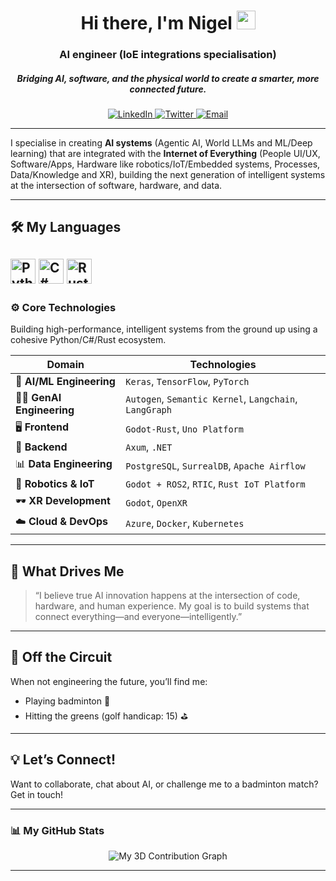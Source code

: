 <div id="header" align="center">
  <h1>
    Hi there, I'm Nigel
    <img src="https://media.giphy.com/media/hvRJCLFzcasrR4ia7z/giphy.gif" width="30px"/>
  </h1>
  <h3 align="center">AI engineer (IoE integrations specialisation)</h3>
  <h5 align="center">Bridging AI, software, and the physical world to create a smarter, more connected future.</h5>
</div>

<div align="center">
  <a href="https://www.linkedin.com/in/your-linkedin-username/" target="_blank">
    <img src="https://img.shields.io/badge/LinkedIn-0077B5?style=for-the-badge&logo=linkedin&logoColor=white" alt="LinkedIn"/>
  </a>
  <a href="https://twitter.com/your-twitter-handle" target="_blank">
    <img src="https://img.shields.io/badge/Twitter-1DA1F2?style=for-the-badge&logo=twitter&logoColor=white" alt="Twitter"/>
  </a>
   <a href="mailto:your-email@example.com" target="_blank">
    <img src="https://img.shields.io/badge/Email-D14836?style=for-the-badge&logo=gmail&logoColor=white" alt="Email"/>
  </a>
</div>

---

I specialise in creating **AI systems** (Agentic AI, World LLMs and ML/Deep learning) that are integrated with the **Internet of Everything** (People UI/UX, Software/Apps, Hardware like robotics/IoT/Embedded systems, Processes, Data/Knowledge and XR), building the next generation of intelligent systems at the intersection of software, hardware, and data. 

---

## 🛠️ My Languages

<img src="https://cdn.jsdelivr.net/gh/devicons/devicon/icons/python/python-original.svg" alt="Python" width="40" height="40"/> <img src="https://cdn.jsdelivr.net/gh/devicons/devicon/icons/csharp/csharp-original.svg" alt="C#" width="40" height="40"/> <img src="https://www.pikpng.com/pngl/b/30-309930_48046603-rust-language-logo-clipart.png" alt="Rust" width="40" height="40"/>
---

### ⚙️ Core Technologies

Building high-performance, intelligent systems from the ground up using a cohesive Python/C#/Rust ecosystem.

| Domain                  | Technologies                                                                                                   |
| ----------------------- | -------------------------------------------------------------------------------------------------------------- |
| 🧠 **AI/ML Engineering**      | `Keras`, `TensorFlow`, `PyTorch`                                                        |
| 😶‍🌫️ **GenAI Engineering**      | `Autogen`, `Semantic Kernel`, `Langchain`, `LangGraph`                                                        |
| 🖥️ **Frontend**      | `Godot-Rust`, `Uno Platform`                                                       |
| 🚀 **Backend**             | `Axum`, `.NET`                                                                                                 |
| 📊 **Data Engineering**    | `PostgreSQL`, `SurrealDB`, `Apache Airflow`                                                                                  |
| 🤖 **Robotics & IoT**      | `Godot + ROS2`, `RTIC`, `Rust IoT Platform`                                                                               |
| 🕶️ **XR Development**     | `Godot`, `OpenXR`                                                                                              |
| ☁️ **Cloud & DevOps**     | `Azure`, `Docker`, `Kubernetes`                                                               |

---

## 🌟 What Drives Me

> “I believe true AI innovation happens at the intersection of code, hardware, and human experience. My goal is to build systems that connect everything—and everyone—intelligently.”

---

## 🏸 Off the Circuit

When not engineering the future, you’ll find me:
- Playing badminton 🏸
- Hitting the greens (golf handicap: 15) ⛳

---

## 💡 Let’s Connect!

Want to collaborate, chat about AI, or challenge me to a badminton match? Get in touch!

---

### 📊 My GitHub Stats

<!-- 👇 THIS IS THE NEW "NIGHT RAINBOW" 3D GRAPH 👇 -->
<p align="center">
  <img src="https://github-profile-3d-contrib.vercel.app/api?username=jknigel&theme=dark&color=rainbow" alt="My 3D Contribution Graph"/>
</p>

---
